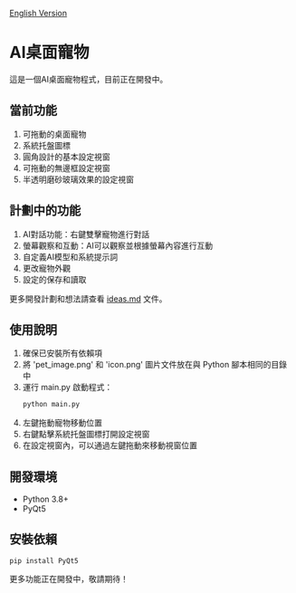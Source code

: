 [English Version](README_EN.md)

# AI桌面寵物

這是一個AI桌面寵物程式，目前正在開發中。

## 當前功能

1. 可拖動的桌面寵物
2. 系統托盤圖標
3. 圓角設計的基本設定視窗
4. 可拖動的無邊框設定視窗
5. 半透明磨砂玻璃效果的設定視窗

## 計劃中的功能

1. AI對話功能：右鍵雙擊寵物進行對話
2. 螢幕觀察和互動：AI可以觀察並根據螢幕內容進行互動
3. 自定義AI模型和系統提示詞
4. 更改寵物外觀
5. 設定的保存和讀取

更多開發計劃和想法請查看 [ideas.md](ideas.md) 文件。

## 使用說明

1. 確保已安裝所有依賴項
2. 將 'pet_image.png' 和 'icon.png' 圖片文件放在與 Python 腳本相同的目錄中
3. 運行 main.py 啟動程式：
   ```python
   python main.py
   ```
4. 左鍵拖動寵物移動位置
5. 右鍵點擊系統托盤圖標打開設定視窗
6. 在設定視窗內，可以通過左鍵拖動來移動視窗位置

## 開發環境

- Python 3.8+
- PyQt5

## 安裝依賴

```
pip install PyQt5
```

更多功能正在開發中，敬請期待！
